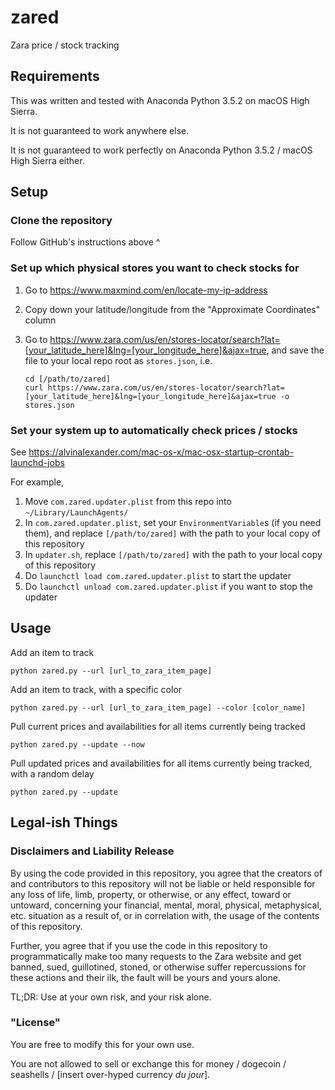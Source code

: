 # zared
Zara price / stock tracking

## Requirements
This was written and tested with Anaconda Python 3.5.2 on macOS High Sierra.

It is not guaranteed to work anywhere else.

It is not guaranteed to work perfectly on Anaconda Python 3.5.2 / macOS High Sierra either.

## Setup

### Clone the repository
Follow GitHub's instructions above ^

### Set up which physical stores you want to check stocks for
1. Go to https://www.maxmind.com/en/locate-my-ip-address
2. Copy down your latitude/longitude from the "Approximate Coordinates" column
3. Go to https://www.zara.com/us/en/stores-locator/search?lat=[your_latitude_here]&lng=[your_longitude_here]&ajax=true, and save the file to your local repo root as `stores.json`, i.e. 

    ```
    cd [/path/to/zared]
    curl https://www.zara.com/us/en/stores-locator/search?lat=[your_latitude_here]&lng=[your_longitude_here]&ajax=true -o stores.json
    ```

### Set your system up to automatically check prices / stocks
See https://alvinalexander.com/mac-os-x/mac-osx-startup-crontab-launchd-jobs

For example,

1. Move `com.zared.updater.plist` from this repo into `~/Library/LaunchAgents/`
2. In `com.zared.updater.plist`, set your `EnvironmentVariable`s (if you need them), and replace `[/path/to/zared]` with the path to your local copy of this repository
3. In `updater.sh`, replace `[/path/to/zared]` with the path to your local copy of this repository
4. Do `launchctl load com.zared.updater.plist` to start the updater
4. Do `launchctl unload com.zared.updater.plist` if you want to stop the updater

## Usage

Add an item to track

```
python zared.py --url [url_to_zara_item_page]
```

Add an item to track, with a specific color

```
python zared.py --url [url_to_zara_item_page] --color [color_name]
```

Pull current prices and availabilities for all items currently being tracked

```
python zared.py --update --now
```

Pull updated prices and availabilities for all items currently being tracked, with a random delay

```
python zared.py --update
```


## Legal-ish Things

### Disclaimers and Liability Release
By using the code provided in this repository, you agree that the creators of and contributors to this repository will not be liable or held responsible for any loss of life, limb, property, or otherwise, or any effect, toward or untoward, concerning your financial, mental, moral, physical, metaphysical, etc. situation as a result of, or in correlation with, the usage of the contents of this repository.

Further, you agree that if you use the code in this repository to programmatically make too many requests to the Zara website and get banned, sued, guillotined, stoned, or otherwise suffer repercussions for these actions and their ilk, the fault will be yours and yours alone.

TL;DR: Use at your own risk, and your risk alone.

### "License"
You are free to modify this for your own use.

You are not allowed to sell or exchange this for money / dogecoin / seashells / [insert over-hyped currency *du jour*].
